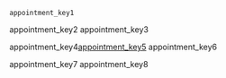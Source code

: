 ```ngMeta
appointment_key1
```

appointment_key2
appointment_key3


appointment_key4[appointment_key5](https://goo.gl/forms/NAAbfURpuHd1oe923)
appointment_key6

appointment_key7
appointment_key8

